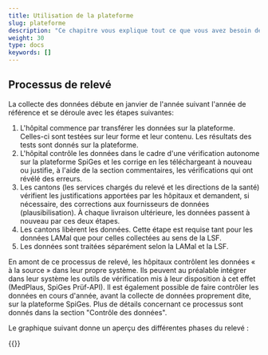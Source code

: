 ```yaml
---
title: Utilisation de la plateforme
slug: plateforme
description: "Ce chapitre vous explique tout ce que vous avez besoin de savoir sur le fonctionnement de la plateforme et sur son utilisation."
weight: 30
type: docs
keywords: []
---
```


## Processus de relevé

La collecte des données débute en janvier de l'année suivant l'année de référence et se déroule avec les étapes suivantes:

1. L'hôpital commence par transférer les données sur la plateforme. Celles-ci sont testées sur leur forme et leur contenu. Les résultats des tests sont donnés sur la plateforme.
2. L'hôpital contrôle les données dans le cadre d'une vérification autonome sur la plateforme SpiGes et les corrige en les téléchargeant à nouveau ou justifie, à l'aide de la section commentaires, les vérifications qui ont révélé des erreurs.
3. Les cantons (les services chargés du relevé et les directions de la santé) vérifient les justifications apportées par les hôpitaux et demandent, si nécessaire, des corrections aux fournisseurs de données (plausibilisation). À chaque livraison ultérieure, les données passent à nouveau par ces deux étapes.
4. Les cantons libèrent les données. Cette étape est requise tant pour les données LAMal que pour celles collectées au sens de la LSF.
5. Les données sont traitées séparément selon la LAMal et la LSF.

En amont de ce processus de relevé, les hôpitaux contrôlent les données « à la source » dans leur propre système. Ils peuvent au préalable intégrer dans leur système les outils de vérification mis à leur disposition à cet effet (MedPlaus, SpiGes Prüf-API). Il est également possible de faire contrôler les données en cours d'année, avant la collecte de données proprement dite, sur la plateforme SpiGes. Plus de détails concernant ce processus sont donnés dans la section "Contrôle des données".

Le graphique suivant donne un aperçu des différentes phases du relevé :

{{<insertImage image="phase_releve.jpg" class="edge max-w-90">}}
